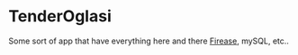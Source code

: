 # TenderOglasi

Some sort of app that have everything here and there
[Firease](https://console.firebase.google.com/?pli=1), mySQL, etc..
